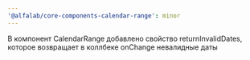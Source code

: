 ```yaml
---
'@alfalab/core-components-calendar-range': minor
---
```


В компонент CalendarRange добавлено свойство returnInvalidDates, которое возвращает в коллбеке onChange невалидные даты
